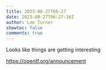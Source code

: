 ```yaml
---
title: 2023-08-27T06-27
date: 2023-08-27T06:27:16Z
author: Lee Turner
showtoc: false
comments: true
---
```


Looks like things are getting interesting 

https://opentf.org/announcement

